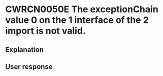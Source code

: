 # CWRCN0050E The exceptionChain value 0 on the 1 interface of the 2 import is not valid.

## Explanation

## User response